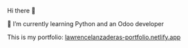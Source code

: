 Hi there 👋


🌱 I’m currently learning Python and an Odoo developer

This is my portfolio:
[lawrencelanzaderas-portfolio.netlify.app](https://lawrencelanzaderas-portfolio.netlify.app/)
